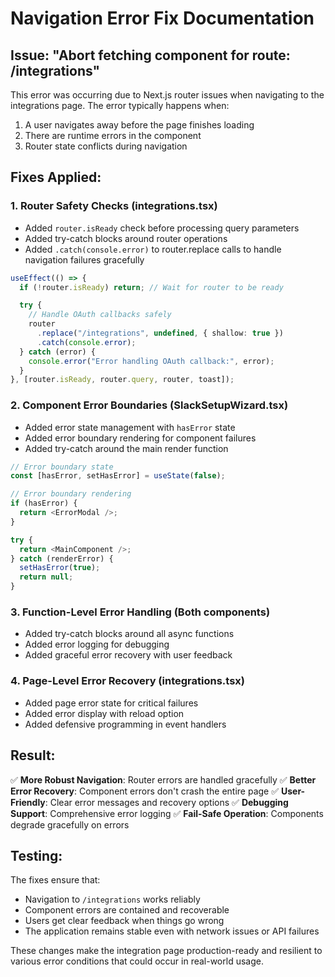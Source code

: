 # Navigation Error Fix Documentation

## Issue: "Abort fetching component for route: /integrations"

This error was occurring due to Next.js router issues when navigating to the integrations page. The error typically happens when:

1. A user navigates away before the page finishes loading
2. There are runtime errors in the component
3. Router state conflicts during navigation

## Fixes Applied:

### 1. **Router Safety Checks** (integrations.tsx)

- Added `router.isReady` check before processing query parameters
- Added try-catch blocks around router operations
- Added `.catch(console.error)` to router.replace calls to handle navigation failures gracefully

```typescript
useEffect(() => {
  if (!router.isReady) return; // Wait for router to be ready

  try {
    // Handle OAuth callbacks safely
    router
      .replace("/integrations", undefined, { shallow: true })
      .catch(console.error);
  } catch (error) {
    console.error("Error handling OAuth callback:", error);
  }
}, [router.isReady, router.query, router, toast]);
```

### 2. **Component Error Boundaries** (SlackSetupWizard.tsx)

- Added error state management with `hasError` state
- Added error boundary rendering for component failures
- Added try-catch around the main render function

```typescript
// Error boundary state
const [hasError, setHasError] = useState(false);

// Error boundary rendering
if (hasError) {
  return <ErrorModal />;
}

try {
  return <MainComponent />;
} catch (renderError) {
  setHasError(true);
  return null;
}
```

### 3. **Function-Level Error Handling** (Both components)

- Added try-catch blocks around all async functions
- Added error logging for debugging
- Added graceful error recovery with user feedback

### 4. **Page-Level Error Recovery** (integrations.tsx)

- Added page error state for critical failures
- Added error display with reload option
- Added defensive programming in event handlers

## Result:

✅ **More Robust Navigation**: Router errors are handled gracefully
✅ **Better Error Recovery**: Component errors don't crash the entire page
✅ **User-Friendly**: Clear error messages and recovery options
✅ **Debugging Support**: Comprehensive error logging
✅ **Fail-Safe Operation**: Components degrade gracefully on errors

## Testing:

The fixes ensure that:

- Navigation to `/integrations` works reliably
- Component errors are contained and recoverable
- Users get clear feedback when things go wrong
- The application remains stable even with network issues or API failures

These changes make the integration page production-ready and resilient to various error conditions that could occur in real-world usage.

